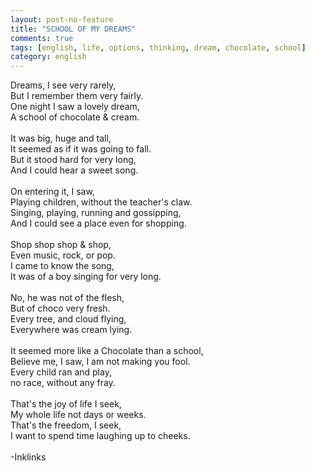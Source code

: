 ```yaml
---
layout: post-no-feature
title: "SCHOOL OF MY DREAMS"
comments: true
tags: [english, life, options, thinking, dream, chocolate, school]
category: english
---
```

<p align="left">
Dreams, I see very rarely,<br />
But I remember them very fairly.<br />
One night I saw a lovely dream,<br />
A school of chocolate & cream.<br />
<br/>
It was big, huge and tall,<br />
It seemed as if it was going to fall.<br />
But it stood hard for very long,<br />
And I could hear a sweet song.<br />
<br/>
On entering it, I saw,<br />
Playing children, without the teacher's claw.<br />
Singing, playing, running and gossipping,<br />
And I could see a place even for shopping.<br />
<br/>
Shop shop shop & shop,<br />
Even music, rock, or pop.<br />
I came to know the song,<br />
It was of a boy singing for very long.<br />
<br/>
No, he was not of the flesh,<br />
But of choco very fresh.<br />
Every tree, and cloud flying,<br />
Everywhere was cream lying.<br />
<br/>
It seemed more like a Chocolate than a school,<br />
Believe me, I saw, I am not making you fool.<br />
Every child ran and play,<br />
no race, without any fray.<br />
<br/>
That's the joy of life I seek,<br />
My whole life not days or weeks.<br />
That's the freedom, I seek,<br />
I want to spend time laughing up to cheeks.<br />
<br />
-Inklinks
</p>
